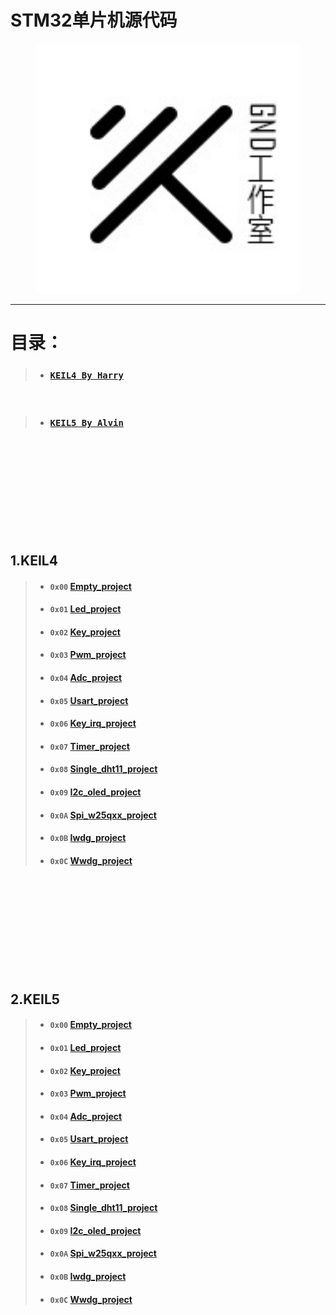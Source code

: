 # STM32单片机源代码

 <div align="center">
   <img src='../pic/GND-logo.jpg' height="400" width="420"/>
 </div>
 
---

# 目录：

>- [<h3>`KEIL4 By Harry`</h3>](#KEIL4)

<br>

>- [<h3>`KEIL5 By Alvin`</h3>](#KEIL5)

<br>
<br>
<br>
<br>
<br>
<br>
<br>
<br>
<br>

<h2 id="KEIL4">1.KEIL4</h2>

>* #### `0x00`  [Empty_project](./STM32/keil4_project/0.empty_project)
>* #### `0x01`  [Led_project](./STM32/keil4_project/1.led_project)
>* #### `0x02`  [Key_project](./STM32/keil4_project/2.key_project)
>* #### `0x03`  [Pwm_project](./STM32/keil4_project/3.pwm_project)
>* #### `0x04`  [Adc_project](./STM32/keil4_project/4.adc_project)
>* #### `0x05`  [Usart_project](./STM32/keil4_project/5.uart_project)
>* #### `0x06`  [Key_irq_project](./STM32/keil4_project/6.key_irq_project)
>* #### `0x07`  [Timer_project](./STM32/keil4_project/7.timer_project)
>* #### `0x08`  [Single_dht11_project](./STM32/keil4_project/8.single_dht11_project)
>* #### `0x09`  [I2c_oled_project](./STM32/keil4_project/9.i2c_oled_project)
>* #### `0x0A`  [Spi_w25qxx_project](./STM32/keil4_project/10.spi_w25qxx_project)
>* #### `0x0B`  [Iwdg_project](./STM32/keil4_project/11.iwdg_project)
>* #### `0x0C`  [Wwdg_project](./STM32/keil4_project/12.wwdg_project)

<br>
<br>
<br>
<br>
<br>
<br>
<br>
<br>
<br>

<h2 id="KEIL5">2.KEIL5</h2>

>* #### `0x00`  [Empty_project](./STM32/keil5_project/0.empty_project)
>* #### `0x01`  [Led_project](./STM32/keil5_project/1.led_project)
>* #### `0x02`  [Key_project](./STM32/keil5_project/2.key_project)
>* #### `0x03`  [Pwm_project](./STM32/keil5_project/3.pwm_project)
>* #### `0x04`  [Adc_project](./STM32/keil5_project/4.adc_project)
>* #### `0x05`  [Usart_project](./STM32/keil5_project/5.uart_project)
>* #### `0x06`  [Key_irq_project](./STM32/keil5_project/6.key_irq_project)
>* #### `0x07`  [Timer_project](./STM32/keil5_project/7.timer_project)
>* #### `0x08`  [Single_dht11_project](./STM32/keil5_project/8.single_dht11_project)
>* #### `0x09`  [I2c_oled_project](./STM32/keil5_project/9.i2c_oled_project)
>* #### `0x0A`  [Spi_w25qxx_project](./STM32/keil5_project/10.spi_w25qxx_project)
>* #### `0x0B`  [Iwdg_project](./STM32/keil5_project/11.iwdg_project)
>* #### `0x0C`  [Wwdg_project](./STM32/keil5_project/12.wwdg_project)

